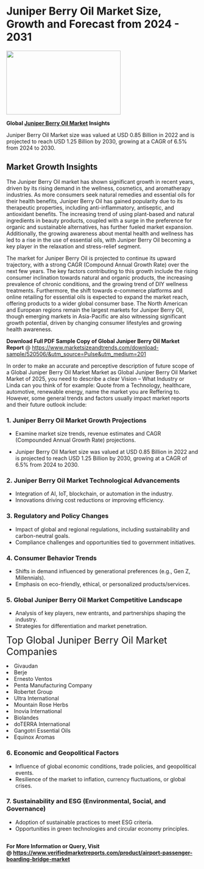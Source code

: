 <H1>Juniper Berry Oil Market Size, Growth and Forecast from 2024 - 2031</H1><img class="aligncenter size-medium wp-image-584254" src="https://thirdeyenews.in/wp-content/uploads/2024/09/Global-Market-Research-300x168.jpeg" alt="" width="300" height="168" /><p><strong>Global&nbsp;<a href="https://www.marketsizeandtrends.com/download-sample/520506/&amp;utm_source=Pulse&amp;utm_medium=201">Juniper Berry Oil Market</a> Insights</strong></p><p>Juniper Berry Oil Market size was valued at USD 0.85 Billion in 2022 and is projected to reach USD 1.25 Billion by 2030, growing at a CAGR of 6.5% from 2024 to 2030.</p><p><h2>Market Growth Insights</h2> The Juniper Berry Oil market has shown significant growth in recent years, driven by its rising demand in the wellness, cosmetics, and aromatherapy industries. As more consumers seek natural remedies and essential oils for their health benefits, Juniper Berry Oil has gained popularity due to its therapeutic properties, including anti-inflammatory, antiseptic, and antioxidant benefits. The increasing trend of using plant-based and natural ingredients in beauty products, coupled with a surge in the preference for organic and sustainable alternatives, has further fueled market expansion. Additionally, the growing awareness about mental health and wellness has led to a rise in the use of essential oils, with Juniper Berry Oil becoming a key player in the relaxation and stress-relief segment. <p>The market for Juniper Berry Oil is projected to continue its upward trajectory, with a strong CAGR (Compound Annual Growth Rate) over the next few years. The key factors contributing to this growth include the rising consumer inclination towards natural and organic products, the increasing prevalence of chronic conditions, and the growing trend of DIY wellness treatments. Furthermore, the shift towards e-commerce platforms and online retailing for essential oils is expected to expand the market reach, offering products to a wider global consumer base. The North American and European regions remain the largest markets for Juniper Berry Oil, though emerging markets in Asia-Pacific are also witnessing significant growth potential, driven by changing consumer lifestyles and growing health awareness.</p> </p><p><span class=""><strong>Download Full PDF Sample Copy of Global Juniper Berry Oil Market Report</strong> @ <a href="https://www.marketsizeandtrends.com/download-sample/520506/&amp;utm_source=Pulse&amp;utm_medium=201" target="_blank">https://www.marketsizeandtrends.com/download-sample/520506/&amp;utm_source=Pulse&amp;utm_medium=201</a></span></p><p>In order to make an accurate and perceptive description of future scope of a Global&nbsp;Juniper Berry Oil Market Market as Global&nbsp;Juniper Berry Oil Market Market of 2025, you need to describe a clear Vision &ndash; What Industry or Linda can you think of for example: Quote from a Technology, healthcare, automotive, renewable energy, name the market you are Reffering to. However, some general trends and factors usually impact market reports and their future outlook include:</p><h3>1.&nbsp;<strong>Juniper Berry Oil Market Growth Projections</strong></h3><ul><li>Examine market size trends, revenue estimates and CAGR (Compounded Annual Growth Rate) projections.</li><li><p>Juniper Berry Oil Market size was valued at USD 0.85 Billion in 2022 and is projected to reach USD 1.25 Billion by 2030, growing at a CAGR of 6.5% from 2024 to 2030.</p></li></ul><h3>2.&nbsp;<strong>Juniper Berry Oil Market Technological Advancements</strong></h3><ul><li>Integration of AI, IoT, blockchain, or automation in the industry.</li><li>Innovations driving cost reductions or improving efficiency.</li></ul><h3>3.&nbsp;<strong>Regulatory and Policy Changes</strong></h3><ul><li>Impact of global and regional regulations, including sustainability and carbon-neutral goals.</li><li>Compliance challenges and opportunities tied to government initiatives.</li></ul><h3>4.&nbsp;<strong>Consumer Behavior Trends</strong></h3><ul><li>Shifts in demand influenced by generational preferences (e.g., Gen Z, Millennials).</li><li>Emphasis on eco-friendly, ethical, or personalized products/services.</li></ul><h3>5.&nbsp;<strong>Global Juniper Berry Oil Market Competitive Landscape</strong></h3><ul><li>Analysis of key players, new entrants, and partnerships shaping the industry.</li><li>Strategies for differentiation and market penetration.</li></ul><p data-pm-slice="1 1 []"><span style="color: inherit; font-family: inherit; font-size: 25px;">Top Global Juniper Berry Oil Market Companies</span></p><div class="" data-test-id=""><p><li>Givaudan</li><li> Berje</li><li> Ernesto Ventos</li><li> Penta Manufacturing Company</li><li> Robertet Group</li><li> Ultra International</li><li> Mountain Rose Herbs</li><li> Inovia International</li><li> Biolandes</li><li> doTERRA International</li><li> Gangotri Essential Oils</li><li> Equinox Aromas</li></p></div><h3>6.&nbsp;<strong>Economic and Geopolitical Factors</strong></h3><ul><li>Influence of global economic conditions, trade policies, and geopolitical events.</li><li>Resilience of the market to inflation, currency fluctuations, or global crises.</li></ul><h3>7.&nbsp;<strong>Sustainability and ESG (Environmental, Social, and Governance)</strong></h3><ul><li>Adoption of sustainable practices to meet ESG criteria.</li><li>Opportunities in green technologies and circular economy principles.</li></ul><h2><strong style="font-size: 14px;">For More Information or Query, Visit @&nbsp;</strong><a style="background-color: #ffffff; font-size: 14px;" href="https://www.marketsizeandtrends.com/report/juniper-berry-oil-market/" target="_blank">https://www.verifiedmarketreports.com/product/airport-passenger-boarding-bridge-market</a></h2>
